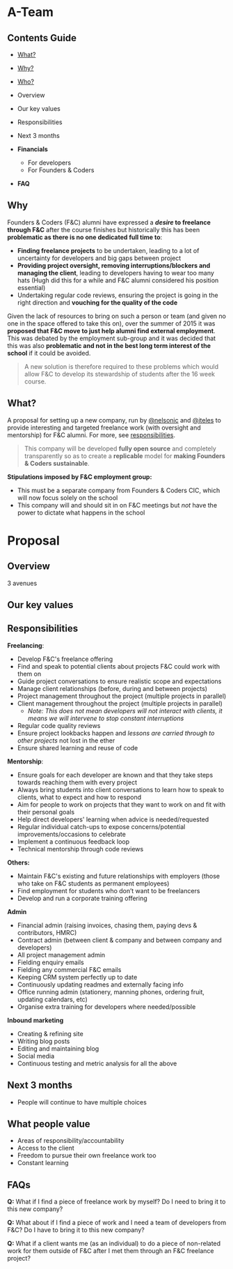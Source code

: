 # A-Team

## Contents Guide
+ [What?](#what)
+ [Why?](#why)
+ [Who?](#who)

+ Overview
+ Our key values
+ Responsibilities 
+ Next 3 months

+ **Financials**
  + For developers
  + For Founders & Coders
  
+ **FAQ**


## Why
Founders & Coders (F&C) alumni have expressed a **_desire_ to freelance through F&C** after the course finishes but historically this has been **problematic as there is no one dedicated full time to**:
  + **Finding freelance projects** to be undertaken, leading to a lot of uncertainty for developers and big gaps between project
  + **Providing project oversight, removing interruptions/blockers and managing the client**, leading to developers having to wear too many hats (Hugh did this for a while and F&C alumni considered his position essential) 
  + Undertaking regular code reviews, ensuring the project is going in the right direction and **vouching for the quality of the code**

Given the lack of resources to bring on such a person or team (and given no one in the space offered to take this on), over the summer of 2015 it was **proposed that F&C move to just help alumni find external employment**.   
This was debated by the employment sub-group and it was decided that this was also **problematic and not in the best long term interest of the school** if it could be avoided.

>A new solution is therefore required to these problems which would allow F&C to develop its stewardship of students after the 16 week course.
  
  
## What?
A proposal for setting up a new company, run by [@nelsonic] and [@iteles] to provide interesting and targeted freelance work (with oversight and mentorship) for F&C alumni.
For more, see [responsibilities](#responsibilities).

> This company will be developed **fully open source** and completely transparently so as to create a **replicable** model for **making Founders & Coders sustainable**.

**Stipulations imposed by F&C employment group:**
+ This must be a separate company from Founders & Coders CIC, which will now focus solely on the school
+ This company will and should sit in on F&C meetings but _not_ have the power to dictate what happens in the school



# Proposal
## Overview
3 avenues


## Our key values


## Responsibilities 
**Freelancing**:
+ Develop F&C's freelance offering
+ Find and speak to potential clients about projects F&C could work with them on
+ Guide project conversations to ensure realistic scope and expectations
+ Manage client relationships (before, during and between projects)
+ Project management throughout the project (multiple projects in parallel)
+ Client management throughout the project (multiple projects in parallel)
  + _Note: This does not mean developers will not interact with clients, it means we will intervene to stop constant interruptions_
+ Regular code quality reviews 
+ Ensure project lookbacks happen and _lessons are carried through to other projects_ not lost in the ether
+ Ensure shared learning and reuse of code

**Mentorship**:
+ Ensure goals for each developer are known and that they take steps towards reaching them with every project
+ Always bring students into client conversations to learn how to speak to clients, what to expect and how to respond 
+ Aim for people to work on projects that they want to work on and fit with their personal goals
+ Help direct developers' learning when advice is needed/requested
+ Regular individual catch-ups to expose concerns/potential improvements/occasions to celebrate
+ Implement a continuous feedback loop
+ Technical mentorship through code reviews

**Others:**
+ Maintain F&C's existing and future relationships with employers (those who take on F&C students as permanent employees)
+ Find employment for students who don’t want to be freelancers
+ Develop and run a corporate training offering

**Admin**
  + Financial admin (raising invoices, chasing them, paying devs & contributors, HMRC)
  + Contract admin (between client & company and between company and developers)
  + All project management admin
  + Fielding enquiry emails
  + Fielding any commercial F&C emails
  + Keeping CRM system perfectly up to date
  + Continuously updating readmes and externally facing info
  + Office running admin (stationery, manning phones, ordering fruit, updating calendars, etc)
  + Organise extra training for developers where needed/possible	
  
**Inbound marketing** 
  + Creating & refining site
  + Writing blog posts
  + Editing and maintaining blog
  + Social media
  + Continuous testing and metric analysis for all the above

## Next 3 months

+ People will continue to have multiple choices

## What people value
+ Areas of responsibility/accountability
+ Access to the client
+ Freedom to pursue their own freelance work too 
+ Constant learning

## FAQs
**Q:** What if I find a piece of freelance work by myself? Do I need to bring it to this new company?

**Q:** What about if I find a piece of work and I need a team of developers from F&C? Do I have to bring it to this new company?

**Q:** What if a client wants me (as an individual) to do a piece of non-related work for them outside of F&C after I met them through an F&C freelance project?


[@nelsonic]:https://github.com/nelsonic
[@iteles]:https://github.com/iteles